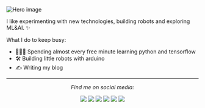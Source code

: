 <img src="https://github.com/theduckgina/theduckgina/blob/main/img/theduckGina-6.jpeg" alt="Hero image">

I like experimenting with new technologies, building robots and exploring ML&AI. ✨

What I do to keep busy:
- 👩🏻‍💻 Spending almost every free minute learning python and tensorflow
- 🛠 Building little robots with arduino
- ✍️ Writing my blog

<hr>
<p align="center">
  <i>Find me on social media:</i>

  <p align="center">
    <a href="https://twitter.com/gina_theduck" alt="Twitter"><img src="https://github.com/theduckgina/theduckgina/blob/main/img/twitter-line.png"></a>
    <a href="https://www.facebook.com/Gina_theduck-107459841684373" alt="Facebook"><img src="https://github.com/theduckgina/theduckgina/blob/main/img/facebook-line.png"></a>
    <a href="https://www.tumblr.com/settings/blog/gina-theduck" alt="Tumblr"><img src="https://github.com/theduckgina/theduckgina/blob/main/img/tumblr-line.png"></a>
    <a href="https://www.instagram.com/gina_theduck/" alt="Instagram"><img src="https://github.com/theduckgina/theduckgina/blob/main/img/instagram-line.png"></a>
    <a href="https://www.youtube.com/channel/UCVWn44isV1zoe500j03UXLQ" alt="Youtube"><img src="https://github.com/theduckgina/theduckgina/blob/main/img/youtube-line.png"></a>
    <a href="mailto:theduckgina@gmail.com" alt="Contact me"><img src="https://github.com/theduckgina/theduckgina/blob/main/img/mail-line.png"></a>
    
    
  </p>
</p>
